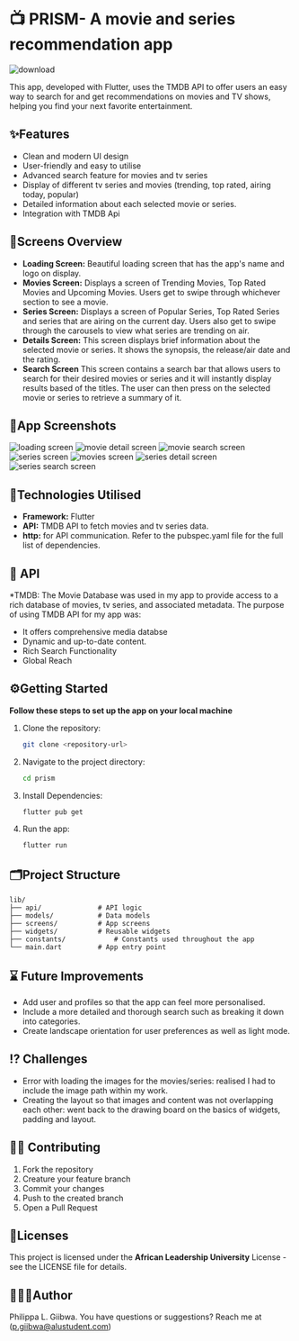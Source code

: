 # 📺 PRISM- A movie and series recommendation app


![download](https://github.com/user-attachments/assets/d6b3c70a-58de-49e7-885a-a26442869555)

This app, developed with Flutter, uses the TMDB API to offer users an easy way to search for and get recommendations on movies and TV shows, helping you find your next favorite entertainment.

## ✨Features
* Clean and modern UI design
* User-friendly and easy to utilise
* Advanced search feature for movies and tv series
* Display of different tv series and movies (trending, top rated, airing today, popular)
* Detailed information about each selected movie or series.
* Integration with TMDB Api
## 📲Screens Overview
* __Loading Screen:__ Beautiful loading screen that has the app's name and logo on display.
* __Movies Screen:__ Displays a screen of Trending Movies, Top Rated Movies and Upcoming Movies. Users get to swipe through whichever section to see a movie.
* __Series Screen:__ Displays a screen of Popular Series, Top Rated Series and series that are airing on the current day. Users also get to swipe through the carousels to view what series are trending on air.
* __Details Screen:__ This screen displays brief information about the selected movie or series. It shows the synopsis, the release/air date and the rating.
* __Search Screen__ This screen contains a search bar that allows users to search for their desired movies or series and it will instantly display results based of the titles. The user can then press on the selected movie or series to retrieve a summary of it. 
## 📱App Screenshots
![loading screen](https://github.com/user-attachments/assets/44df4751-141c-4a3a-8b2e-229e20e58b27)
![movie detail screen](https://github.com/user-attachments/assets/845b9007-6c16-424f-b781-f190eab16c30)
![movie search screen](https://github.com/user-attachments/assets/d990cb17-072f-4e51-8ea4-ff8f963220e4)
![series screen](https://github.com/user-attachments/assets/a7f98980-a859-451c-99b7-ff63caa62935)
![movies screen](https://github.com/user-attachments/assets/3b13a3f1-de7b-4289-b943-ac7d6ef42e31)
![series detail screen](https://github.com/user-attachments/assets/a5ce226f-efb8-46b2-90ec-f7ed9a83c60b)
![series search screen](https://github.com/user-attachments/assets/50786e5d-9ff3-4275-a836-2b4136d60bb5)


## 🔧Technologies Utilised
* __Framework:__ Flutter
* __API:__ TMDB API to fetch movies and tv series data.
* __http:__ for API communication.
Refer to the pubspec.yaml file for the full list of dependencies.
## 🔑 API
*TMDB: The Movie Database was used in my app to provide access to a rich database of movies, tv series, and associated metadata. 
The purpose of using TMDB API for my app was:
- It offers comprehensive media databse
- Dynamic and up-to-date content.
- Rich Search Functionality
- Global Reach
## ⚙Getting Started
__Follow these steps to set up the app on your local machine__
1. Clone the repository:
   ```bash
   git clone <repository-url>
2. Navigate to the project directory:
   ```bash
   cd prism
3. Install Dependencies:
   ```bash 
   flutter pub get
4. Run the app:
   ```bash
   flutter run
## 🗂Project Structure

```plaintext
lib/
├── api/              # API logic
├── models/           # Data models
├── screens/          # App screens
├── widgets/          # Reusable widgets
├── constants/            # Constants used throughout the app
└── main.dart         # App entry point
```
## ⌛ Future Improvements
* Add user and profiles so that the app can feel more personalised.
* Include a more detailed and thorough search such as breaking it down into categories.
* Create landscape orientation for user preferences as well as light mode.
## ⁉ Challenges
* Error with loading the images for the movies/series: realised I had to include the image path within my work.
* Creating the layout so that images and content was not overlapping each other: went back to the drawing board on the basics of widgets, padding and layout.
## 🤝🏾 Contributing
1. Fork the repository
2. Creature your feature branch
3. Commit your changes
4. Push to the created branch
5. Open a Pull Request
## 📃Licenses
This project is licensed under the __African Leadership University__ License - see the LICENSE file for details.
## 👩🏾‍💻Author
Philippa L. Giibwa.
You have questions or suggestions? Reach me at (p.giibwa@alustudent.com)
